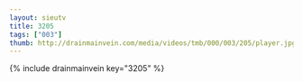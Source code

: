 ```yaml
--- 
layout: sieutv
title: 3205
tags: ["003"]
thumb: http://drainmainvein.com/media/videos/tmb/000/003/205/player.jpg
---
```

{% include drainmainvein key="3205" %} 
